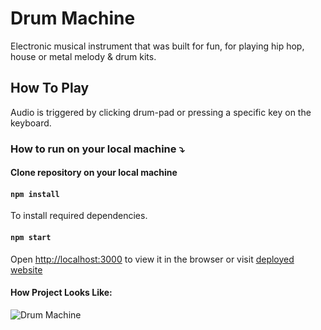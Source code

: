 # Drum Machine
Electronic musical instrument that was built for fun, for playing hip hop, house or metal melody & drum kits. 

## How To Play 
Audio is triggered by clicking drum-pad or pressing a specific key on the keyboard.

### How to run on your local machine :arrow_heading_down:

#### Clone repository on your local machine
#### `npm install`
To install required dependencies.

#### `npm start`
Open [http://localhost:3000](http://localhost:3000) to view it in the browser or visit [deployed website](https://zaridzeorion.github.io/drum-machine/)


#### How Project Looks Like:

![Drum Machine](https://i.ibb.co/SNpvNw1/Screenshot-6.png)
